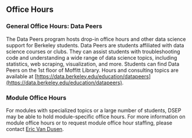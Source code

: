 ## Office Hours

### General Office Hours: Data Peers

The Data Peers program hosts drop-in office hours and other data science support for Berkeley students. Data Peers are students affiliated with data science courses or clubs. They can assist students with troubleshooting code and understanding a wide range of data science topics, including statistics, web scraping, visualization, and more. Students can find Data Peers on the 1st floor of Moffitt Library. Hours and consulting topics are available at [https://data.berkeley.edu/education/datapeers](https://data.berkeley.edu/education/datapeers).

### Module Office Hours

For modules with specialized topics or a large number of students, DSEP may be able to hold module-specific office hours. For more information on module office hours or to request module office hour staffing, please contact [Eric Van Dusen](mailto:ericvd@berkeley.edu).

